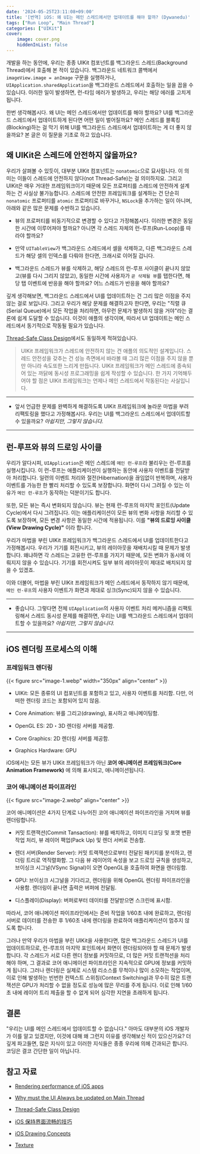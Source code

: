 ```yaml
---
date: '2024-05-25T23:11:08+09:00'
title: '[번역] iOS: 왜 UI는 메인 스레드에서만 업데이트를 해야 할까? (Dywanedu)'
tags: ["Run Loop", "Main Thread"]
categories: ["UIKit"]
cover:
    image: cover.png
    hiddenInList: false
---
```



개발을 하는 동안에, 우리는 종종 UIKit 컴포넌트를 백그라운드 스레드(Background Thread)에서 호출해 본 적이 있습니다. 백그라운드 네트워크 콜백에서 `imageView.image = anImage` 구문을 실행하거나, `UIApplication.sharedApplication`을 백그라운드 스레드에서 호출하는 일을 꼽을 수 있습니다. 이러한 일이 발생하면, 런-타임 에러가 발생하고, 우리는 해당 에러를 고치게 됩니다.

한번 생각해봅시다. 왜 UI는 메인 스레드에서만 업데이트를 해야 할까요? UI를 백그라운드 스레드에서 업데이트하게 된다면 어떤 일이 벌어질까요? 메인 스레드를 블록킹(Blocking)하는 걸 막기 위해 UI를 백그라운드 스레드에서 업데이트하는 게 더 좋지 않을까요? 본 글은 이 질문을 기초로 하고 있습니다.

## 왜 UIKit은 스레드에 안전하지 않을까요?

우리가 살펴볼 수 있듯이, 대부분 UIKit 컴포넌트는 `nonatomic`으로 묘사됩니다. 이 의미는 이들이 스레드에 안전하지 않다(not Thread-Safe)는 걸 의미하지요. 그리고 UIKit은 매우 거대한 프레임워크이기 때문에 모든 프로퍼티를 스레드에 안전하게 설계하는 건 사실상 불가능합니다. 스레드에 안전한 프레임워크를 설계하는 건 단순히 `nonatomic` 프로퍼티를 `atomic` 프로퍼티로 바꾸거나, `NSLock`을 추가하는 일이 아니며, 아래와 같은 많은 문제를 수반하고 있습니다.

* 뷰의 프로퍼티를 비동기적으로 변경할 수 있다고 가정해봅시다. 이러한 변경은 동일한 시간에 이루어져야 할까요? 아니면 각 스레드 자체의 런-루프(Run-Loop)를 따라야 할까요?

* 만약 `UITableView`가 백그라운드 스레드에서 셀을 삭제하고, 다른 백그라운드 스레드가 해당 셀의 인덱스를 다뤄야 한다면, 크래시로 이어질 겁니다.

* 백그라운드 스레드가 뷰를 삭제하고, 해당 스레드의 런-루프 사이클이 끝나지 않았고(뷰를 다시 그리지 않았고), 동일한 시간에 사용자가 `곧 삭제될 뷰`를 탭한다면, 해당 탭 이벤트에 반응을 해야 할까요? 어느 스레드가 반응을 해야 할까요?

깊게 생각해보면, 백그라운드 스레드에서 UI를 업데이트하는 건 그리 많은 이점을 주지 않는 걸로 보입니다. 그리고 우리가 해당 문제를 해결하고자 한다면, 우리는 "직렬 큐(Serial Queue)에서 모든 작업을 처리하면, 아무런 문제가 발생하지 않을 거야"라는 결론에 쉽게 도달할 수 있습니다. 이것이 애플의 생각이며, 따라서 UI 업데이트는 메인 스레드에서 동기적으로 작동될 필요가 있습니다.

[Thread-Safe Class Design](https://www.objc.io/issues/2-concurrency/thread-safe-class-design/)에서도 동일하게 적혀있습니다.

> UIKit 프레임워크가 스레드에 안전하지 않는 건 애플의 의도적인 설계입니다. 스레드 안전성을 갖추는 건 성능 측면에서 바라볼 때 그리 많은 이점을 주지 않을 뿐만 아니라 속도또한 느리게 만듭니다. UIKit 프레임워크가 메인 스레드에 종속되어 있는 까닭에 동시성 프로그래밍을 쉽게 작성할 수 있습니다. 한 가지 기억해두어야 할 점은 UIKit 프레임워크는 언제나 메인 스레드에서 작동된다는 사실입니다.

----

* 앞서 언급한 문제를 완벽하게 해결하도록 UIKit 프레임워크에 놀라운 마법을 부려 리팩토링을 했다고 가정해봅시다. 우리는 UI를 백그라운드 스레드에서 업데이트할 수 있을까요? _아쉽지만, 그렇지 않습니다._

----

## 런-루프와 뷰의 드로잉 사이클

우리가 알다시피, `UIApplication`은 메인 스레드에 `메인 런-루프`라 불리우는 런-루프를 실행시킵니다. 이 런-루프는 애플리케이션이 실행하는 동안에 사용자 이벤트를 전달받아 처리합니다. 일련의 이벤트 처리와 절전(Hibernation)을 끊임없이 반복하며, 사용자 이벤트를 가능한 한 빨리 처리할 수 있도록 보장합니다. 화면이 다시 그려질 수 있는 이유가 `메인 런-루프`가 동작하는 덕분이기도 합니다.

또한, 모든 뷰는 즉시 변화되지 않습니다. 뷰는 현재 런-루프의 마지막 포인트(Update Cycle)에서 다시 그려집니다. 이는 애플리케이션이 모든 뷰의 변화 사항을 처리할 수 있도록 보장하며, 모든 변경 사항은 동일한 시간에 적용됩니다. 이를 __"뷰의 드로잉 사이클(View Drawing Cycle)"__ 이라 합니다.

우리가 마법을 부린 UIKit 프레임워크가 백그라운드 스레드에서 UI를 업데이트한다고 가정해봅시다. 우리가 기기를 회전시키고, 뷰의 레이아웃을 재배치시킬 때 문제가 발생합니다. 왜냐하면 각 스레드는 고유한 런-루프를 가지기 때문에, 모든 변화가 동시에 이뤄지지 않을 수 있습니다. 기기를 회전시켜도 일부 뷰의 레이아웃이 제대로 배치되지 않을 수 있겠죠.

이와 더불어, 마법을 부린 UIKit 프레임워크가 메인 스레드에서 동작하지 않기 때문에, `메인 런-루프`의 사용자 이벤트가 화면과 제대로 싱크(Sync)되지 않을 수 있습니다.

----

* 좋습니다. 그렇다면 전체 `UIApplication`의 사용자 이벤트 처리 메커니즘을 리팩토링해서 스레드 동시성 문제를 해결하면, 우리는 UI를 백그라운드 스레드에서 업데이트할 수 있을까요? _아쉽지만, 그렇지 않습니다._

----


## iOS 렌더링 프로세스의 이해

### 프레임워크 렌더링

{{< figure src="image-1.webp" width="350px" align="center" >}}

* UIKit: 모든 종류의 UI 컴포넌트를 포함하고 있고, 사용자 이벤트를 처리함. 다만, 어떠한 렌더링 코드는 포함되어 있지 않음.

* Core Animation: 뷰를 그리고(drawing), 표시하고 애니메이팅함.

* OpenGL ES: 2D・3D 렌더링 서버를 제공함.

* Core Graphics: 2D 렌더링 서버를 제공함.

* Graphics Hardware: GPU 

iOS에서는 모든 뷰가 UIKit 프레임워크가 아닌 __코어 애니메이션 프레임워크(Core Animation Framework)__ 에 의해 표시되고, 애니메이션됩니다.

### 코어 애니메이션 파이프라인

{{< figure src="image-2.webp" align="center" >}}

코어 애니메이션은 4가지 단계로 나누어진 코어 애니메이션 파이프라인을 거치며 뷰를 렌더링합니다. 

* 커밋 트랜잭션(Commit Tansaction): 뷰를 배치하고, 이미지 디코딩 및 포맷 변환 작업 처리, 뷰 레이어 팩업(Pack Up) 및 렌더 서버로 전송함.

* 렌더 서버(Render Server): 커밋 트랙잭션으로부터 전달된 패키지를 분석하고, 렌더링 트리로 역직렬화함. 그 다음 뷰 레이어의 속성을 보고 드로잉 규칙을 생성하고, 브이싱크 시그널(VSync Signal)이 오면 OpenGL을 호출하여 화면을 렌더링함.

* GPU: 브이싱크 시그널을 기다리고, 렌더링을 위해 OpenGL 렌더링 파이프라인을 사용함. 렌더링이 끝나면 출력은 버퍼에 전달됨.

* 디스플레이(Display): 버퍼로부터 데이터를 전달받으면 스크린에 표시함.

따라서, 코어 애니메이션 파이프라인에서는 준비 작업을 1/60초 내에 완료하고, 렌더링 서버로 데이터를 전송한 후 1/60초 내에 렌더링을 완료하여 애플리케이션이 멈추지 않도록 합니다.

그러나 만약 우리가 마법을 부린 UIKit을 사용한다면, 많은 백그라운드 스레드가 UI를 업데이트하므로, 런-루프의 마지막 포인트에서 화면이 렌더링되어야 할 때 문제가 발생합니다. 각 스레드가 서로 다른 렌더 정보를 커밋하므로, 더 많은 커밋 트랜적션을 처리해야 하며, 그 결과로 코어 애니메이션 파이프라인은 지속적으로 GPU에 정보를 커밋하게 됩니다. 그러나 렌더링은 실제로 시스템 리소스를 무척이나 많이 소모하는 작업이며, 이로 인해 발생하는 빈번한 컨텍스트 스위칭(Context Switching)과 무수히 많은 트랜잭션은 GPU가 처리할 수 없을 정도로 성능에 많은 무리를 주게 됩니다. 이로 인해 1/60초 내에 레이어 트리 제출을 할 수 없게 되어 심각한 지연을 초래하게 됩니다. 

## 결론

"우리는 UI를 메인 스레드에서 업데이트할 수 없습니다." 아마도 대부분의 iOS 개발자가 이를 알고 있겠지만, 이것에 대해 왜 그런지 이유를 생각해보신 적이 있으신가요? 더 깊게 파고들면, 많은 지식이 있고 이러한 지식들은 종종 우리에 의헤 간과되곤 합니다. 코딩은 결코 간단한 일이 아닙니다.

## 참고 자료

* [Rendering performance of iOS apps](https://medium.com/@dmytro.anokhin/rendering-performance-of-ios-apps-4d09a9228930)

* [Why must the UI Always be updated on Main Thread](https://www.quora.com/Why-must-the-UI-always-be-updated-on-Main-Thread)

* [Thread-Safe Class Design](https://www.objc.io/issues/2-concurrency/thread-safe-class-design/)

* [iOS 保持界面流畅的技巧](https://blog.ibireme.com/2015/11/12/smooth_user_interfaces_for_ios/)

* [iOS Drawing Concepts](https://developer.apple.com/library/archive/documentation/2DDrawing/Conceptual/DrawingPrintingiOS/GraphicsDrawingOverview/GraphicsDrawingOverview.html)

* [Texture](https://github.com/facebookarchive/AsyncDisplayKit)